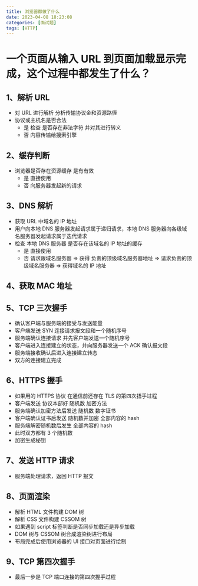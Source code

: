 ```yaml
---
title: 浏览器都做了什么
date: 2023-04-08 18:23:08
categories: [面试题]
tags: [HTTP]
---
```


# 一个页面从输入 URL 到页面加载显示完成，这个过程中都发生了什么？

## 1、解析 URL

- 对 URL 进行解析 分析传输协议金和资源路径
- 协议或主机名是否合法
  - 是 检查 是否存在非法字符 并对其进行转义
  - 否 内容传输给搜索引擎

## 2、缓存判断

- 浏览器是否存在资源缓存 是有有效
  - 是 直接使用
  - 否 向服务器发起新的请求

## 3、DNS 解析

- 获取 URL 中域名的 IP 地址
- 用户向本地 DNS 服务器发起请求属于递归请求，本地 DNS 服务器向各级域名服务器发起请求属于迭代请求
- 检查 本地 DNS 服务器 是否存在该域名的 IP 地址的缓存
  - 是 直接使用
  - 否 请求跟域名服务器 => 获得 负责的顶级域名服务器地址 => 请求负责的顶级域名服务器 => 获得域名的 IP 地址

## 4、获取 MAC 地址

## 5、TCP 三次握手

- 确认客户端与服务端的接受与发送能量
- 客户端发送 SYN 连接请求报文段和一个随机序号
- 服务端确认连接请求 并先客户端发送一个随机序号
- 客户端进入连接建立的状态，并向服务器发送一个 ACK 确认报文段
- 服务端接收确认后进入连接建立转态
- 双方的连接建立完成

## 6、HTTPS 握手

- 如果用的 HTTPS 协议 在通信前还存在 TLS 的第四次捂手过程
- 客户端发送 协议本部好 随机数 加密方法
- 服务端确认加密方法后发送 随机数 数字证书
- 客户端确认证书后发送 随机数并加密 全部内容的 hash
- 服务端解密随机数后发生 全部内容的 hash
- 此时双方都有 3 个随机数
- 加密生成秘钥

## 7、发送 HTTP 请求

- 服务端处理请求，返回 HTTP 报文

## 8、页面渲染

- 解析 HTML 文件构建 DOM 树
- 解析 CSS 文件构建 CSSOM 树
- 如果遇到 script 标签判断是否同步加载还是异步加载
- DOM 树与 CSSOM 树合成渲染树进行布局
- 布局完成后使用浏览器的 UI 接口对页面进行绘制

## 9、TCP 第四次握手

- 最后一步是 TCP 端口连接的第四次握手过程
